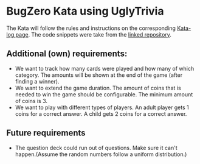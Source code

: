 BugZero Kata using UglyTrivia
==

The Kata will follow the rules and instructions on the
corresponding [Kata-log page](https://kata-log.rocks/bugs-zero-kata).
The code snippets were take from the [linked repository](https://github.com/caradojo/trivia/tree/master/java).

## Additional (own) requirements:

* We want to track how many cards were played and how many of which category. The amounts will be shown at the end of
  the game (after finding a winner).
* We want to extend the game duration. The amount of coins that is needed to win the game should be configurable. The
  minimum amount of coins is 3.
* We want to play with different types of players. An adult player gets 1 coins for a correct answer. A child gets 2
  coins for a correct answer.

## Future requirements

* The question deck could run out of questions. Make sure it can't happen.(Assume the random numbers follow a uniform
  distribution.)